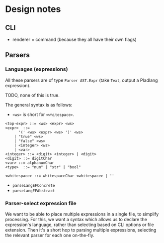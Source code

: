 # Design notes
## CLI
  * renderer = command (because they all have their own flags)

## Parsers
### Languages (expressions)
All these parsers are of type `Parser AST.Expr` (take `Text`, output a Pladlang
expression).

TODO, none of this is true.

The general syntax is as follows:

  * `<ws>` is short for `<whitespace>`.

```bnf
<top-expr> ::= <ws> <expr> <ws>
<expr>  ::=
      '(' <ws> <expr> <ws> ')' <ws>
    | "true" <ws>
    | "false" <ws>
    | <integer> <ws>
    | <var>
<integer> ::= <digit> <integer> | <digit>
<digit> ::= digitChar
<var> ::= alphanumChar
<type>  ::= "num" | "str" | "bool"

<whitespace> ::= whitespaceChar <whitespace> | ''
```

  * `parseLangEFConcrete`
  * `parseLangEFAbstract`

### Parser-select expression file
We want to be able to place multiple expressions in a single file, to simplify
processing. For this, we want a syntax which allows us to declare the
expression's language, rather than selecting based on CLI options or file
extension. Then it's a short hop to parsing multiple expressions, selecting the
relevant parser for each one on-the-fly.
